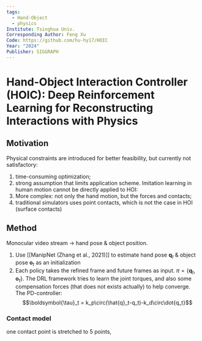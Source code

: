 ```yaml
---
tags:
  - Hand-Object
  - physics
Institute: Tsinghua Univ.
Corresponding Author: Feng Xu
Code: https://github.com/hu-hy17/HOIC
Year: "2024"
Publisher: SIGGRAPH
---
```

# Hand-Object Interaction Controller (HOIC): Deep Reinforcement Learning for Reconstructing Interactions with Physics
## Motivation
Physical constraints are introduced for better feasibility, but currently not satisfactory:
1. time-consuming optimization;
2. strong assumption that limits application scheme.
Imitation learning in human motion cannot be directly applied to HOI:
1. More complex: not only the hand motion, but the forces and contacts;
2. traditional simulators uses point contacts, which is not the case in HOI (surface contacts)

## Method
Monocular video stream -> hand pose & object position.
1. Use [[ManipNet (Zhang et al., 2021)]] to estimate hand pose $\mathbf{q}_t$ & object pose $\mathbf{o}_t$ as an initialization
2. Each policy takes the refined frame and future frames as input. $\pi=\{\mathbf{q}_t, \mathbf{o}_t\}$. 
The DRL framework tries to learn the joint torques, and also some compensation forces (that does not exists actually) to help converge.
The PD-controller:
$$\boldsymbol{\tau}_t = k_p\circ(\hat{q}_t-q_t)-k_d\circ\dot{q_t}$$
### Contact model
one contact point is stretched to 5 points, 